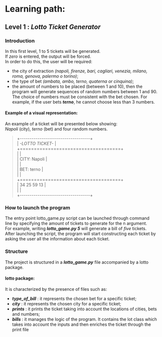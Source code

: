 # Learning path:
## Level 1 : _Lotto Ticket Generator_
### Introduction
In this first level, 1 to 5 tickets will be generated.  
If _zero_ is entered, the output will be forced.  
In order to do this, the user will be required:
- the city of extraction _(napoli, firenze, bari, cagliari, venezia, milano, roma, genova, palermo o torino)_;
- the type of bet _(ambata, ambo, terno, quaterna or cinquina)_;
- the amount of numbers to be placed (between 1 and 10), then the program will generate sequences of random numbers between 1 and 90. The choice of numbers must be consistent with the bet chosen.
For example, if the user bets ***terno***, he cannot choose less than 3 numbers.

#### Example of a visual representation:
An example of a ticket will be presented below showing:   
_Napoli_ (city), _terno_ (bet) and four random numbers.

>+------------------------------------+  
>|        *_-_LOTTO TICKET_-_*        |  
>+====================================+  
>|                                    |  
>|            CITY: Napoli            |  
>|                                    |  
>|             BET: terno             |  
>|                                    |  
>+====================================+  
>|            34 25 59 13             |  
>|                                    |  
>+------------------------------------+  

### How to launch the program
The entry point lotto_game.py script can be launched through command line by specifying the amount of tickets to generate for the n argument.  
For example, writing ***lotto_game.py 5*** will generate a bill of _five_ tickets.  
After launching the script, the program will start constructing each ticket by asking the user all the information about each ticket.

### Structure
The project is structured in a ***lotto_game.py*** file accompanied by a lotto package.
#### lotto package:
It is characterized by the presence of files such as:
- ***type_of_bill*** : it represents the chosen bet for a specific ticket;
- ***city*** : it represents the chosen city for a specific ticket;
- ***prints*** : it prints the ticket taking into account the locations of cities, bets and numbers;
- ***bills*** : it manages the logic of the program. It contains the lot class which takes into account the inputs and then enriches the ticket through the print file